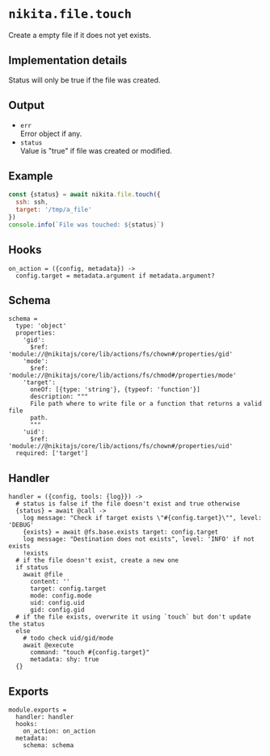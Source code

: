 
# `nikita.file.touch`

Create a empty file if it does not yet exists.

## Implementation details

Status will only be true if the file was created.

## Output

* `err`   
  Error object if any.   
* `status`   
  Value is "true" if file was created or modified.   

## Example

```js
const {status} = await nikita.file.touch({
  ssh: ssh,
  target: '/tmp/a_file'
})
console.info(`File was touched: ${status}`)
```

## Hooks

    on_action = ({config, metadata}) ->
      config.target = metadata.argument if metadata.argument?

## Schema

    schema =
      type: 'object'
      properties:
        'gid':
          $ref: 'module://@nikitajs/core/lib/actions/fs/chown#/properties/gid'
        'mode':
          $ref: 'module://@nikitajs/core/lib/actions/fs/chmod#/properties/mode'
        'target':
          oneOf: [{type: 'string'}, {typeof: 'function'}]
          description: """
          File path where to write file or a function that returns a valid file
          path.
          """
        'uid':
          $ref: 'module://@nikitajs/core/lib/actions/fs/chown#/properties/uid'
      required: ['target']

## Handler

    handler = ({config, tools: {log}}) ->
      # status is false if the file doesn't exist and true otherwise
      {status} = await @call ->
        log message: "Check if target exists \"#{config.target}\"", level: 'DEBUG'
        {exists} = await @fs.base.exists target: config.target
        log message: "Destination does not exists", level: 'INFO' if not exists
        !exists
      # if the file doesn't exist, create a new one
      if status
        await @file
          content: ''
          target: config.target
          mode: config.mode
          uid: config.uid
          gid: config.gid
      # if the file exists, overwrite it using `touch` but don't update the status
      else
        # todo check uid/gid/mode
        await @execute
          command: "touch #{config.target}"
          metadata: shy: true
      {}

## Exports

    module.exports =
      handler: handler
      hooks:
        on_action: on_action
      metadata:
        schema: schema
